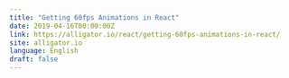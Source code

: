 ```yaml
---
title: "Getting 60fps Animations in React"
date: 2019-04-16T00:00:00Z
link: https://alligator.io/react/getting-60fps-animations-in-react/
site: alligator.io
language: English
draft: false
---
```

